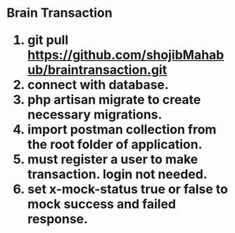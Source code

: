 <h1>Brain Transaction

 1. git pull https://github.com/shojibMahabub/braintransaction.git
 2. connect with database.
 3. php artisan migrate to create necessary migrations.
 4. import postman collection from the root folder of application.
 5. must register a user to make transaction. login not needed.
 6. set x-mock-status true or false to mock success and failed response.